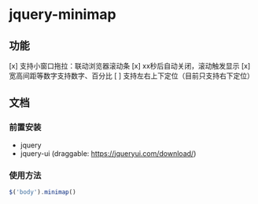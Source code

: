 # jquery-minimap

## 功能

[x] 支持小窗口拖拉：联动浏览器滚动条
[x] xx秒后自动关闭，滚动触发显示
[x] 宽高间距等数字支持数字、百分比
[ ] 支持左右上下定位（目前只支持右下定位）

## 文档

### 前置安装

+ jquery
+ jquery-ui (draggable: https://jqueryui.com/download/)

### 使用方法

```js
$('body').minimap()
```
